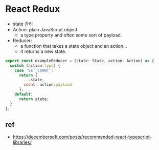 # React Redux
- state 관리
- Action: plain JavaScript object
  * a type property and often some sort of payload.
- Reducer:
  * a function that takes a state object and an action...
  * it returns a new state.

```js
export const exampleReducer = (state: State, action: Action) => {
  switch (action.type) {
    case 'SET_COUNT':
      return {
        ...state,
        count: action.payload
      };
    default:
      return state;
  }
};
```

## ref
- https://decembersoft.com/posts/recommended-react-typescript-libraries/
